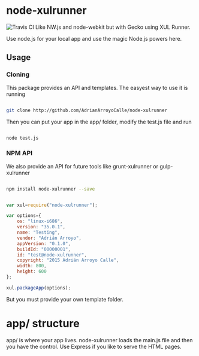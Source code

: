 # node-xulrunner
![Travis CI](https://travis-ci.org/AdrianArroyoCalle/node-xulrunner.png)
Like NW.js and node-webkit but with Gecko using XUL Runner.

Use node.js for your local app and use the magic Node.js powers here.

## Usage

### Cloning

This package provides an API and templates. The easyest way to use it is running
```sh

git clone http://github.com/AdrianArroyoCalle/node-xulrunner 

```

Then you can put your app in the app/ folder, modify the test.js file and run

```sh

node test.js

```

### NPM API

We also provide an API for future tools like grunt-xulrunner or gulp-xulrunner

```sh

npm install node-xulrunner --save

```


```js

var xul=require("node-xulrunner");

var options={
	os: "linux-i686",
	version: "35.0.1",
	name: "Testing",
	vendor: "Adrián Arroyo",
	appVersion: "0.1.0",
	buildId: "00000001",
	id: "test@node-xulrunner",
	copyright: "2015 Adrián Arroyo Calle",
	width: 800,
	height: 600
};

xul.packageApp(options);

```

But you must provide your own template folder.

# app/ structure

app/ is where your app lives. node-xulrunner loads the main.js file and then you have the control. Use Express if you like to serve the HTML pages.

